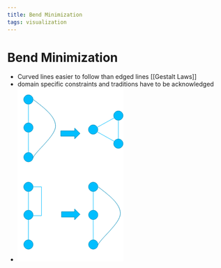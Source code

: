 ```yaml
---
title: Bend Minimization
tags: visualization
---
```


# Bend Minimization
- Curved lines easier to follow than edged lines  [[Gestalt Laws]]
- domain specific constraints and traditions have to be acknowledged
- ![im](assets/Pasted%20Image%2020220418123038.png)
































































